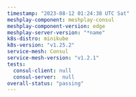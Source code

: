 ```yaml
---
timestamp: "2023-08-12 01:24:38 UTC Sat"
meshplay-component: meshplay-consul
meshplay-component-version: edge
meshplay-server-version: "*name"
k8s-distro: minikube
k8s-version: "v1.25.2"
service-mesh: Consul
service-mesh-version: "v1.2.1"
tests:
  consul-client: null
  consul-server:  null
overall-status: "passing"
---
```

